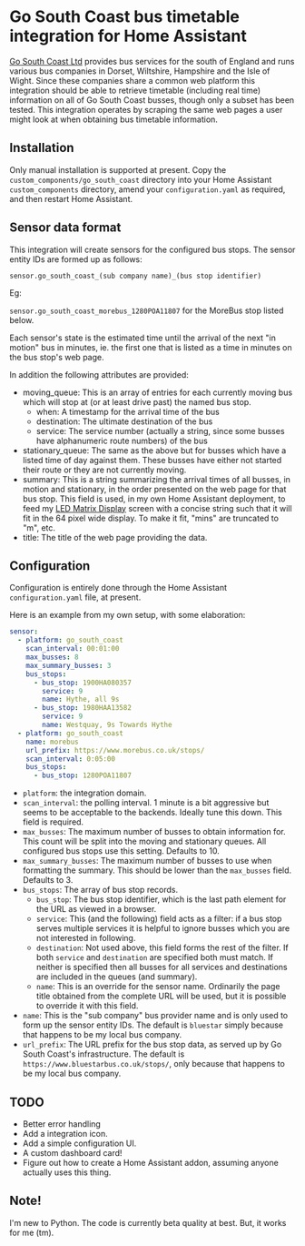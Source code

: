# Go South Coast bus timetable integration for Home Assistant

[Go South Coast Ltd](https://gosouthcoast.co.uk/) provides bus services for the south of England and runs various bus companies in Dorset, Wiltshire, Hampshire and the Isle of Wight. Since these companies share a common web platform this integration should be able to retrieve timetable (including real time) information on all of Go South Coast busses, though only a subset has been tested. This integration operates by scraping the same web pages a user might look at when obtaining bus timetable information.

## Installation

Only manual installation is supported at present. Copy the `custom_components/go_south_coast` directory into your Home Assistant `custom_components` directory, amend your `configuration.yaml` as required, and then restart Home Assistant.

## Sensor data format

This integration will create sensors for the configured bus stops. The sensor entity IDs are formed up as follows:

`sensor.go_south_coast_(sub company name)_(bus stop identifier)`

Eg:

`sensor.go_south_coast_morebus_1280POA11807` for the MoreBus stop listed below.

Each sensor's state is the estimated time until the arrival of the next "in motion" bus in minutes, ie. the first one that is listed as a time in minutes on the bus stop's web page.

In addition the following attributes are provided:

* moving_queue: This is an array of entries for each currently moving bus which will stop at (or at least drive past) the named bus stop.
  * when: A timestamp for the arrival time of the bus
  * destination: The ultimate destination of the bus
  * service: The service number (actually a string, since some busses have alphanumeric route numbers) of the bus
* stationary_queue: The same as the above but for busses which have a listed time of day against them. These busses have either not started their route or they are not currently moving.
* summary: This is a string summarizing the arrival times of all busses, in motion and stationary, in the order presented on the web page for that bus stop. This field is used, in my own Home Assistant deployment, to feed my [LED Matrix Display](https://github.com/aslak3/matrix-display) screen with a concise string such that it will fit in the 64 pixel wide display. To make it fit, "mins" are truncated to "m", etc.
* title: The title of the web page providing the data.

## Configuration

Configuration is entirely done through the Home Assistant `configuration.yaml` file, at present.

Here is an example from my own setup, with some elaboration:

````yaml
sensor:
  - platform: go_south_coast
    scan_interval: 00:01:00
    max_busses: 8
    max_summary_busses: 3
    bus_stops:
      - bus_stop: 1900HA080357
        service: 9
        name: Hythe, all 9s
      - bus_stop: 1980HAA13582
        service: 9
        name: Westquay, 9s Towards Hythe
  - platform: go_south_coast
    name: morebus
    url_prefix: https://www.morebus.co.uk/stops/
    scan_interval: 0:05:00
    bus_stops:
      - bus_stop: 1280POA11807
````

* `platform`: the integration domain.
* `scan_interval`: the polling interval. 1 minute is a bit aggressive but seems to be acceptable to the backends. Ideally tune this down. This field is required.
* `max_busses`: The maximum number of busses to obtain information for. This count will be split into the moving and stationary queues. All configured bus stops use this setting. Defaults to 10.
* `max_summary_busses`: The maximum number of busses to use when formatting the summary. This should be lower than the `max_busses` field. Defaults to 3.
* `bus_stops`: The array of bus stop records.
  * `bus_stop`: The bus stop identifier, which is the last path element for the URL as viewed in a browser.
  * `service`: This (and the following) field acts as a filter: if a bus stop serves multiple services it is helpful to ignore busses which you are not interested in following.
  * `destination`: Not used above, this field forms the rest of the filter. If both `service` and `destination` are specified both must match. If neither is specified then all busses for all services and destinations are included in the queues (and summary).
  * `name`: This is an override for the sensor name. Ordinarily the page title obtained from the complete URL will be used, but it is possible to override it with this field.
* `name`: This is the "sub company" bus provider name and is only used to form up the sensor entity IDs. The default is `bluestar` simply because that happens to be my local bus company.
* `url_prefix`: The URL prefix for the bus stop data, as served up by Go South Coast's infrastructure. The default is `https://www.bluestarbus.co.uk/stops/`, only because that happens to be my local bus company.

## TODO

* Better error handling
* Add a integration icon.
* Add a simple configuration UI.
* A custom dashboard card!
* Figure out how to create a Home Assistant addon, assuming anyone actually uses this thing.

## Note!

I'm new to Python. The code is currently beta quality at best. But, it works for me (tm).
